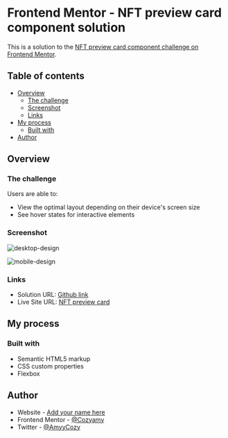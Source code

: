 # Frontend Mentor - NFT preview card component solution

This is a solution to the [NFT preview card component challenge on Frontend Mentor](https://www.frontendmentor.io/challenges/nft-preview-card-component-SbdUL_w0U). 

## Table of contents

- [Overview](#overview)
  - [The challenge](#the-challenge)
  - [Screenshot](#screenshot)
  - [Links](#links)
- [My process](#my-process)
  - [Built with](#built-with)
- [Author](#author)

## Overview

### The challenge

Users are able to:

- View the optimal layout depending on their device's screen size
- See hover states for interactive elements

### Screenshot

![desktop-design](https://user-images.githubusercontent.com/75266766/214050330-589e9507-c413-408b-b512-de7d1a0bb6bf.jpg)

![mobile-design](https://user-images.githubusercontent.com/75266766/214050390-7c0e106a-a87d-40ee-9a9b-ca7702d7c02c.jpg)

### Links

- Solution URL: [Github link](https://github.com/Cozyamy/nft-preview-card.git)
- Live Site URL: [NFT preview card](https://cozyamy.github.io/nft-preview-card/)

## My process

### Built with

- Semantic HTML5 markup
- CSS custom properties
- Flexbox

## Author

- Website - [Add your name here](https://cozyamy.github.io/Cozy_Portfolio/)
- Frontend Mentor - [@Cozyamy](https://www.frontendmentor.io/profile/Cozyamy)
- Twitter - [@AmyyCozy](https://www.twitter.com/AmyyCozy)
